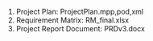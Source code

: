 1. Project Plan: ProjectPlan.mpp,pod,xml
2. Requirement Matrix: RM_final.xlsx
3. Project Report Document: PRDv3.docx
